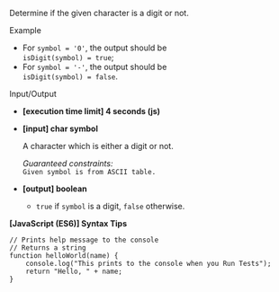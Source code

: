 Determine if the given character is a digit or not.

Example

- For `symbol = '0'`, the output should be  
  `isDigit(symbol) = true`;
- For `symbol = '-'`, the output should be  
  `isDigit(symbol) = false`.

Input/Output

- **\[execution time limit\] 4 seconds (js)**

- **\[input\] char symbol**

  A character which is either a digit or not.

  _Guaranteed constraints:_  
  `Given symbol is from ASCII table.`

- **\[output\] boolean**

  - `true` if `symbol` is a digit, `false` otherwise.

**\[JavaScript (ES6)\] Syntax Tips**

    // Prints help message to the console
    // Returns a string
    function helloWorld(name) {
        console.log("This prints to the console when you Run Tests");
        return "Hello, " + name;
    }
